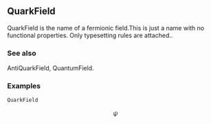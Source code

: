 ##  QuarkField 

QuarkField is the name of a fermionic field.This is just a name with no functional properties. Only typesetting rules are attached..

###  See also 

AntiQuarkField, QuantumField.

###  Examples 

```mathematica
QuarkField
```

$$\psi$$